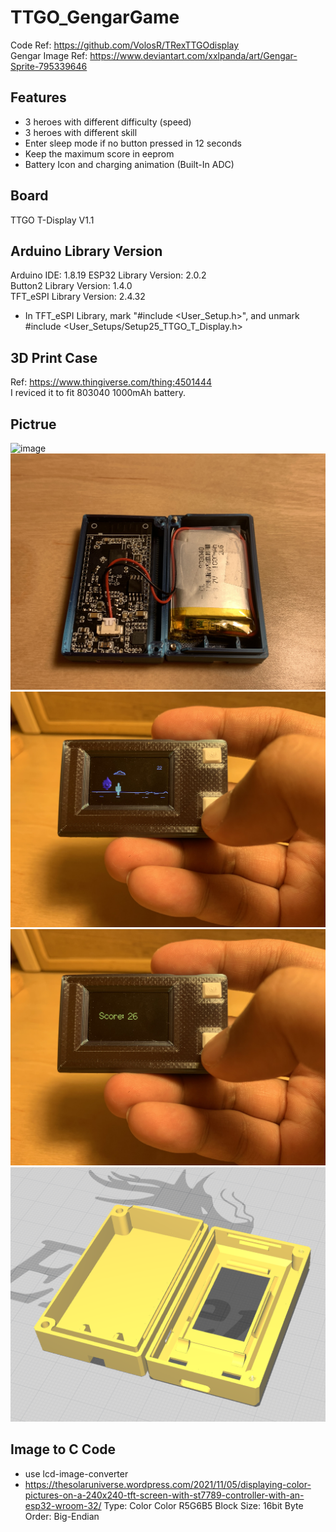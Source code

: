 # TTGO_GengarGame  
Code Ref: https://github.com/VolosR/TRexTTGOdisplay  
Gengar Image Ref: https://www.deviantart.com/xxlpanda/art/Gengar-Sprite-795339646  

## Features  
* 3 heroes with different difficulty (speed)
* 3 heroes with different skill
* Enter sleep mode if no button pressed in 12 seconds  
* Keep the maximum score in eeprom
* Battery Icon and charging animation (Built-In ADC)

## Board  
TTGO T-Display V1.1  

## Arduino Library Version 
Arduino IDE: 1.8.19 
ESP32 Library Version: 2.0.2  
Button2 Library Version: 1.4.0  
TFT_eSPI Library Version: 2.4.32  
* In TFT_eSPI Library, mark "#include <User_Setup.h>", and unmark #include <User_Setups/Setup25_TTGO_T_Display.h> 

## 3D Print Case  
Ref: https://www.thingiverse.com/thing:4501444  
I reviced it to fit 803040 1000mAh battery. 

## Pictrue  
![image](https://github.com/Chihhao/TTGO_GengarGame/blob/main/image/demo.gif)  
![image](https://github.com/Chihhao/TTGO_GengarGame/blob/main/image/image0.jpg)  
![image](https://github.com/Chihhao/TTGO_GengarGame/blob/main/image/image1.jpg)  
![image](https://github.com/Chihhao/TTGO_GengarGame/blob/main/image/image2.jpg)  
![image](https://github.com/Chihhao/TTGO_GengarGame/blob/main/image/image3.png)  

## Image to C Code  
* use lcd-image-converter  
* https://thesolaruniverse.wordpress.com/2021/11/05/displaying-color-pictures-on-a-240x240-tft-screen-with-st7789-controller-with-an-esp32-wroom-32/
Type: Color 
Color R5G6B5 
Block Size: 16bit 
Byte Order: Big-Endian 
